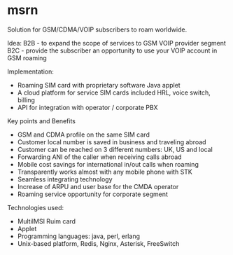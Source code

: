 # msrn

Solution for GSM/CDMA/VOIP subscribers to roam worldwide.

Idea:
B2B - to expand the scope of services to GSM VOIP provider segment 
B2C - provide the subscriber an opportunity to use your VOIP account in GSM roaming

Implementation:
- Roaming SIM card with proprietary software Java applet 
- A cloud platform for service SIM cards included HRL, voice switch, billing
- API for integration with operator / corporate PBX

Key points and Benefits

- GSM and CDMA profile on the same SIM card
- Customer local number is saved in business and traveling abroad
- Customer can be reached on 3 different numbers: UK, US and local
- Forwarding ANI of the caller when receiving calls abroad
- Mobile cost savings for international in/out calls when roaming
- Transparently works almost with any mobile phone with STK
- Seamless integrating technology
- Increase of ARPU and user base for the CMDA operator
- Roaming service opportunity for corporate segment

Technologies used: 
- MultiIMSI Ruim card 
- Applet
- Programming languages: java, perl, erlang 
- Unix-based platform, Redis, Nginx, Asterisk, FreeSwitch
